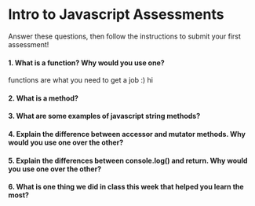 # Intro to Javascript Assessments

Answer these questions, then follow the instructions to submit your first assessment!

#### 1. What is a function? Why would you use one?
functions are what you need to get a job :) hi
#### 2. What is a method?

#### 3. What are some examples of javascript string methods?

#### 4. Explain the difference between accessor and mutator methods. Why would you use one over the other?

#### 5. Explain the differences between console.log() and return. Why would you use one over the other?

#### 6. What is one thing we did in class this week that helped you learn the most?  
